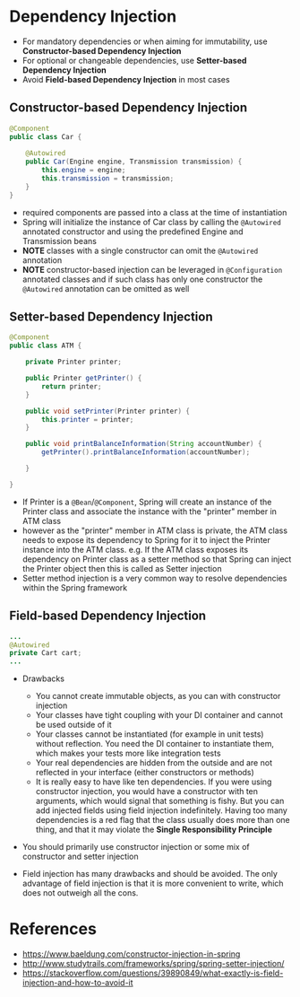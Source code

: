 # Dependency Injection

* For mandatory dependencies or when aiming for immutability, use __Constructor-based Dependency Injection__
* For optional or changeable dependencies, use __Setter-based Dependency Injection__
* Avoid __Field-based Dependency Injection__ in most cases

## Constructor-based Dependency Injection

```java
@Component
public class Car {
 
    @Autowired
    public Car(Engine engine, Transmission transmission) {
        this.engine = engine;
        this.transmission = transmission;
    }
}
```

* required components are passed into a class at the time of instantiation
* Spring will initialize the instance of Car class by calling the ```@Autowired``` annotated constructor and using the predefined Engine and Transmission beans
* __NOTE__ classes with a single constructor can omit the ```@Autowired``` annotation
* __NOTE__ constructor-based injection can be leveraged in ```@Configuration``` annotated classes and if such class has only one constructor the ```@Autowired``` annotation can be omitted as well

## Setter-based Dependency Injection

```java
@Component
public class ATM {

	private Printer printer;

	public Printer getPrinter() {
		return printer;
	}

	public void setPrinter(Printer printer) {
		this.printer = printer;
	}

	public void printBalanceInformation(String accountNumber) {
		getPrinter().printBalanceInformation(accountNumber);

	}

}
```

* If Printer is a ```@Bean```/```@Component```, Spring will create an instance of the Printer class and associate the instance with the "printer" member in ATM class
* however as the "printer" member in ATM class is private, the ATM class needs to expose its dependency to Spring for it to inject the Printer instance into the ATM class. e.g. If the ATM class exposes its dependency on Printer class as a setter method so that Spring can inject the Printer object then this is called as Setter injection
* Setter method injection is a very common way to resolve dependencies within the Spring framework

## Field-based Dependency Injection

```java
...
@Autowired
private Cart cart;
...
```

* Drawbacks
  * You cannot create immutable objects, as you can with constructor injection
  * Your classes have tight coupling with your DI container and cannot be used outside of it
  * Your classes cannot be instantiated (for example in unit tests) without reflection. You need the DI container to instantiate them, which makes your tests more like integration tests
  * Your real dependencies are hidden from the outside and are not reflected in your interface (either constructors or methods)
  * It is really easy to have like ten dependencies. If you were using constructor injection, you would have a constructor with ten arguments, which would signal that something is fishy. But you can add injected fields using field injection indefinitely. Having too many dependencies is a red flag that the class usually does more than one thing, and that it may violate the __Single Responsibility Principle__

* You should primarily use constructor injection or some mix of constructor and setter injection
* Field injection has many drawbacks and should be avoided. The only advantage of field injection is that it is more convenient to write, which does not outweigh all the cons.

# References

* https://www.baeldung.com/constructor-injection-in-spring
* http://www.studytrails.com/frameworks/spring/spring-setter-injection/
* https://stackoverflow.com/questions/39890849/what-exactly-is-field-injection-and-how-to-avoid-it
